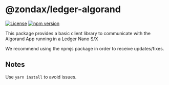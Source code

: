 # @zondax/ledger-algorand

[![License](https://img.shields.io/badge/License-Apache%202.0-blue.svg)](https://opensource.org/licenses/Apache-2.0)
[![npm version](https://badge.fury.io/js/%40zondax%2Fledger-algorand.svg)](https://badge.fury.io/js/%40zondax%2Fledger-algorand)

This package provides a basic client library to communicate with the Algorand App running in a Ledger Nano S/X

We recommend using the npmjs package in order to receive updates/fixes.

## Notes

Use `yarn install` to avoid issues.
